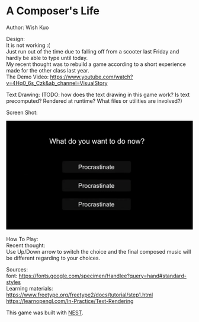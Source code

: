 # A Composer's Life

Author: Wish Kuo

Design: <br>
It is not working :( <br>
Just run out of the time due to falling off from a scooter last Friday and hardly be able to type until today. <br>
My recent thought was to rebuild a game according to a short experience made for the other class last year. <br>
The Demo Video: https://www.youtube.com/watch?v=4Hq0_6s_Czk&ab_channel=VisualStory

Text Drawing: (TODO: how does the text drawing in this game work? Is text precomputed? Rendered at runtime? What files or utilities are involved?)

Screen Shot:

![Screen Shot](screenshot.png)

How To Play: <br>
Recent thought:<br>
Use Up/Down arrow to switch the choice and the final composed music will be different regarding to your choices.

Sources: <br>
font: https://fonts.google.com/specimen/Handlee?query=hand#standard-styles <br>
Learning materials:
https://www.freetype.org/freetype2/docs/tutorial/step1.html
https://learnopengl.com/In-Practice/Text-Rendering


This game was built with [NEST](NEST.md).

